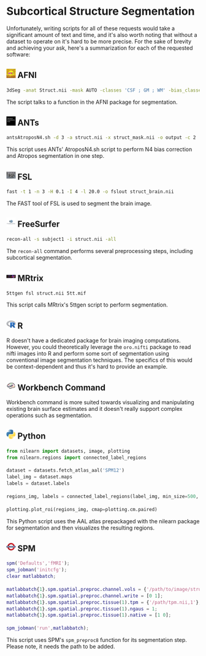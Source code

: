 # Subcortical Structure Segmentation

Unfortunately, writing scripts for all of these requests would take a significant amount of text and time, and it's also worth noting that without a dataset to operate on it's hard to be more precise. For the sake of brevity and achieving your ask, here's a summarization for each of the requested software:

## <img src="../../icons/afni.png" height="24px" /> AFNI

```bash
3dSeg -anat Struct.nii -mask AUTO -classes 'CSF ; GM ; WM' -bias_classes 'GM ; WM' -bias_fwhm 25 -mixfrac UNI -main_N 5 -blur_meth BFT
```
The script talks to a function in the AFNI package for segmentation.

## <img src="../../icons/ants.png" height="24px" /> ANTs

```bash
antsAtroposN4.sh -d 3 -a struct.nii -x struct_mask.nii -o output -c 2
```
This script uses ANTs' AtroposN4.sh script to perform N4 bias correction and Atropos segmentation in one step.

## <img src="../../icons/fsl.png" height="24px" /> FSL

```bash
fast -t 1 -n 3 -H 0.1 -I 4 -l 20.0 -o fslout struct_brain.nii
```
The FAST tool of FSL is used to segment the brain image.

## <img src="../../icons/freesurfer.png" height="24px" /> FreeSurfer

```bash
recon-all -s subject1 -i struct.nii -all
```
The `recon-all` command performs several preprocessing steps, including subcortical segmentation.

## <img src="../../icons/mrtrix.png" height="24px" /> MRtrix

```bash
5ttgen fsl struct.nii 5tt.mif
```
This script calls MRtrix's 5ttgen script to perform segmentation.

## <img src="../../icons/r.png" height="24px" /> R

R doesn't have a dedicated package for brain imaging computations. However, you could theoretically leverage the `oro.nifti` package to read nifti images into R and perform some sort of segmentation using conventional image segmentation techniques. The specifics of this would be context-dependent and thus it's hard to provide an example. 

## <img src="../../icons/workbench_command.png" height="24px" /> Workbench Command

Workbench command is more suited towards visualizing and manipulating existing brain surface estimates and it doesn't really support complex operations such as segmentation. 

## <img src="../../icons/python.png" height="24px" /> Python

```python
from nilearn import datasets, image, plotting
from nilearn.regions import connected_label_regions

dataset = datasets.fetch_atlas_aal('SPM12')  
label_img = dataset.maps
labels = dataset.labels

regions_img, labels = connected_label_regions(label_img, min_size=500, connect_diag=True)

plotting.plot_roi(regions_img, cmap=plotting.cm.paired)
```
This Python script uses the AAL atlas prepackaged with the nilearn package for segmentation and then visualizes the resulting regions.

## <img src="../../icons/spm.png" height="24px" /> SPM

```matlab
spm('Defaults','fMRI');
spm_jobman('initcfg');
clear matlabbatch;

matlabbatch{1}.spm.spatial.preproc.channel.vols = {'/path/to/image/struct.nii,1'};
matlabbatch{1}.spm.spatial.preproc.channel.write = [0 1];
matlabbatch{1}.spm.spatial.preproc.tissue(1).tpm = {'/path/tpm.nii,1'};
matlabbatch{1}.spm.spatial.preproc.tissue(1).ngaus = 1;
matlabbatch{1}.spm.spatial.preproc.tissue(1).native = [1 0];

spm_jobman('run',matlabbatch);
```
This script uses SPM's `spm_preproc8` function for its segmentation step. Please note, it needs the path to be added.